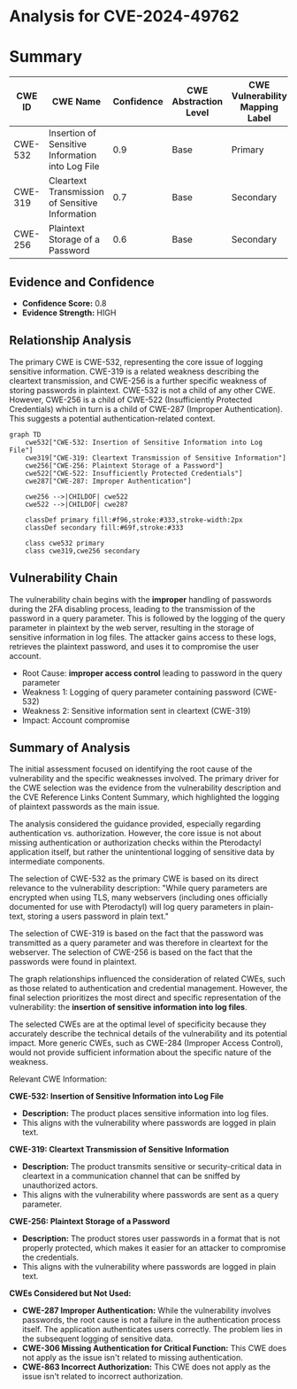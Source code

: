 # Analysis for CVE-2024-49762

# Summary

| CWE ID   | CWE Name                                                                   | Confidence | CWE Abstraction Level | CWE Vulnerability Mapping Label | CWE-Vulnerability Mapping Notes |
| -------- | -------------------------------------------------------------------------- | ---------- | --------------------- | ------------------------------- | ------------------------------- |
| CWE-532  | Insertion of Sensitive Information into Log File                         | 0.9        | Base                  | Primary                         | Allowed                       |
| CWE-319  | Cleartext Transmission of Sensitive Information                         | 0.7        | Base                  | Secondary                       | Allowed                       |
| CWE-256  | Plaintext Storage of a Password                                          | 0.6        | Base                  | Secondary                       | Allowed                       |

## Evidence and Confidence

*   **Confidence Score:** 0.8
*   **Evidence Strength:** HIGH

## Relationship Analysis

The primary CWE is CWE-532, representing the core issue of logging sensitive information. CWE-319 is a related weakness describing the cleartext transmission, and CWE-256 is a further specific weakness of storing passwords in plaintext. CWE-532 is not a child of any other CWE. However, CWE-256 is a child of CWE-522 (Insufficiently Protected Credentials) which in turn is a child of CWE-287 (Improper Authentication). This suggests a potential authentication-related context.

```mermaid
graph TD
    cwe532["CWE-532: Insertion of Sensitive Information into Log File"]
    cwe319["CWE-319: Cleartext Transmission of Sensitive Information"]
    cwe256["CWE-256: Plaintext Storage of a Password"]
    cwe522["CWE-522: Insufficiently Protected Credentials"]
    cwe287["CWE-287: Improper Authentication"]

    cwe256 -->|CHILDOF| cwe522
    cwe522 -->|CHILDOF| cwe287
    
    classDef primary fill:#f96,stroke:#333,stroke-width:2px
    classDef secondary fill:#69f,stroke:#333
    
    class cwe532 primary
    class cwe319,cwe256 secondary
```

## Vulnerability Chain

The vulnerability chain begins with the **improper** handling of passwords during the 2FA disabling process, leading to the transmission of the password in a query parameter. This is followed by the logging of the query parameter in plaintext by the web server, resulting in the storage of sensitive information in log files. The attacker gains access to these logs, retrieves the plaintext password, and uses it to compromise the user account.
  - Root Cause: **improper access control** leading to password in the query parameter
  - Weakness 1: Logging of query parameter containing password (CWE-532)
  - Weakness 2: Sensitive information sent in cleartext (CWE-319)
  - Impact: Account compromise

## Summary of Analysis

The initial assessment focused on identifying the root cause of the vulnerability and the specific weaknesses involved. The primary driver for the CWE selection was the evidence from the vulnerability description and the CVE Reference Links Content Summary, which highlighted the logging of plaintext passwords as the main issue.

The analysis considered the guidance provided, especially regarding authentication vs. authorization. However, the core issue is not about missing authentication or authorization checks within the Pterodactyl application itself, but rather the unintentional logging of sensitive data by intermediate components.

The selection of CWE-532 as the primary CWE is based on its direct relevance to the vulnerability description: "While query parameters are encrypted when using TLS, many webservers (including ones officially documented for use with Pterodactyl) will log query parameters in plain-text, storing a users password in plain text."

The selection of CWE-319 is based on the fact that the password was transmitted as a query parameter and was therefore in cleartext for the webserver.
The selection of CWE-256 is based on the fact that the passwords were found in plaintext.

The graph relationships influenced the consideration of related CWEs, such as those related to authentication and credential management. However, the final selection prioritizes the most direct and specific representation of the vulnerability: the **insertion of sensitive information into log files**.

The selected CWEs are at the optimal level of specificity because they accurately describe the technical details of the vulnerability and its potential impact. More generic CWEs, such as CWE-284 (Improper Access Control), would not provide sufficient information about the specific nature of the weakness.

Relevant CWE Information:

**CWE-532: Insertion of Sensitive Information into Log File**

*   **Description:** The product places sensitive information into log files.
*   This aligns with the vulnerability where passwords are logged in plain text.

**CWE-319: Cleartext Transmission of Sensitive Information**

*   **Description:** The product transmits sensitive or security-critical data in cleartext in a communication channel that can be sniffed by unauthorized actors.
*   This aligns with the vulnerability where passwords are sent as a query parameter.

**CWE-256: Plaintext Storage of a Password**

*   **Description:** The product stores user passwords in a format that is not properly protected, which makes it easier for an attacker to compromise the credentials.
*   This aligns with the vulnerability where passwords are logged in plain text.

**CWEs Considered but Not Used:**

*   **CWE-287 Improper Authentication:** While the vulnerability involves passwords, the root cause is not a failure in the authentication process itself. The application authenticates users correctly. The problem lies in the subsequent logging of sensitive data.
*   **CWE-306 Missing Authentication for Critical Function:** This CWE does not apply as the issue isn't related to missing authentication.
*   **CWE-863 Incorrect Authorization:** This CWE does not apply as the issue isn't related to incorrect authorization.